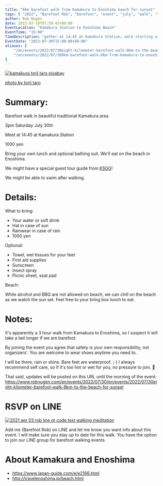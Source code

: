 ```yaml
---
title: "8km barefoot walk from Kamakura to Enoshima beach for sunset"
tags: [ "2022", "Barefoot Rob", "barefoot", "event", "july", "walk", "takao", "はだし", "Kamakura", "Enoshima", "beach", "裸足のロブ" ]
author: Rob Nugen
date: 2022-07-10T07:59:43+09:00
EventLocation: "Kamakura Station to Enoshima Beach"
EventTime: "15:00"
TimeDescription: "gather at 14:45 at Kamakura Station; walk starting at 15:00"
EventDate: "2022-07-30T15:00:00+09:00"
aliases: [
    "/en/events/2022/07/30eight-kilometer-barefoot-walk-8km-to-the-beach-for-sunset",
    "/en/events/2022/07/308km-barefoot-walk-8km-from-kamakura-to-enoshima-beach-for-sunset",
]
---
```


[![kamakura torii taro pixabay](//b.robnugen.com/blog/2022/kamakura_torii_taro_pixabay.jpg)](//b.robnugen.com/blog/2022/kamakura_torii_taro_pixabay.jpg)


<p class="note">
   <a href="https://pixabay.com/users/torii_taro-252627/">photo by torii taro</a>
</p>

# Summary:

Barefoot walk in beautiful traditional Kamakura area

3pm Saturday July 30th

Meet at 14:45 at Kamakura Station

1000 yen

Bring your own lunch and optional bathing suit.  We'll eat on the beach in Enoshima.

We might have a special guest tour guide from [KSGG](https://volunteerguide-ksgg.jp/)!

We might be able to swim after walking.

# Details:

What to bring:
* Your water or soft drink
* Hat in case of sun
* Rainwear in case of rain
* 1000 yen

 Optional:
* Towel, wet tissues for your feet
* First aid supplies
* Sunscreen
* Insect spray
* Picnic sheet, seat pad

Beach:

While alcohol and BBQ are not allowed on beach,
we can chill on the beach as we watch the sun set.
Feel free to your bring box lunch to eat.

# Notes:

It's apparently a 3 hour walk from Kamakura to Enoshima, so I suspect it will take a tad longer if we are barefoot.

By joining the event you agree that safety is your own responsibility, not organizers'.
You are welcome to wear shoes anytime you need to.

I will be there, rain or shine.  Bare feet are waterproof.  ;-)
I always recommend self care,
so if it's too hot or wet for you, no pressure to join. 👼

That said, updates will be posted on this URL until the morning of the event:
https://www.robnugen.com/en/events/2022/07/30/en/events/2022/07/30eight-kilometer-barefoot-walk-8km-to-the-beach-for-sunset

# RSVP on LINE

[![2021 apr 03 rob line qr code text walking meditation](//b.robnugen.com/blog/2021/thumbs/2021_sep_25_rob_line_qr_code_text_walk_and_talk.jpg)](//b.robnugen.com/blog/2021/2021_sep_25_rob_line_qr_code_text_walk_and_talk.jpg)

Add me (Barefoot Rob) on LINE and let me know you want info about this event.
I will make sure you stay up to date for this walk.
You have the option to join our LINE group for barefoot walking events.

# About Kamakura and Enoshima

* https://www.japan-guide.com/e/e2166.html
* http://travelenoshima.jp/beach.html
